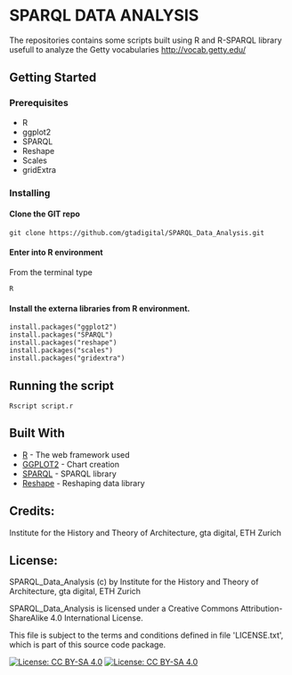 # SPARQL DATA ANALYSIS

The repositories contains some scripts built using R and R-SPARQL library usefull to analyze the Getty vocabularies http://vocab.getty.edu/ 

## Getting Started

### Prerequisites

* R
* ggplot2
* SPARQL
* Reshape
* Scales
* gridExtra

### Installing

#### Clone the GIT repo

```
git clone https://github.com/gtadigital/SPARQL_Data_Analysis.git
```

#### Enter into R environment

From the terminal type
```
R
```

#### Install the externa libraries from R environment.

```
install.packages("ggplot2")
install.packages("SPARQL")
install.packages("reshape")
install.packages("scales")
install.packages("gridextra")
```

## Running the script

```
Rscript script.r
```

## Built With

* [R](https://www.r-project.org/) - The web framework used
* [GGPLOT2](https://ggplot2.tidyverse.org/) - Chart creation
* [SPARQL](https://cran.r-project.org/web/packages/SPARQL/index.html) - SPARQL library
* [Reshape](https://www.statmethods.net/management/reshape.html) - Reshaping data library

## Credits:

Institute for the History and Theory of Architecture, gta digital, ETH Zurich


## License:

SPARQL_Data_Analysis (c) by Institute for the History and Theory of Architecture, gta digital, ETH Zurich

SPARQL_Data_Analysis is licensed under a
Creative Commons Attribution-ShareAlike 4.0 International License.

This file is subject to the terms and conditions defined in file 'LICENSE.txt', which is part of this source code package.

[![License: CC BY-SA 4.0](https://licensebuttons.net/l/by-sa/4.0/80x15.png)](https://creativecommons.org/licenses/by-sa/4.0/) [![License: CC BY-SA 4.0](https://img.shields.io/badge/License-CC%20BY--SA%204.0-lightgrey.svg)](https://creativecommons.org/licenses/by-sa/4.0/)


